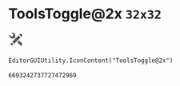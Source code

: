# ToolsToggle@2x `32x32`
<img src="/img/ToolsToggle@2x.png" width=32 height=32>

``` CSharp
EditorGUIUtility.IconContent("ToolsToggle@2x")
```
```
6693242737727472969
```
